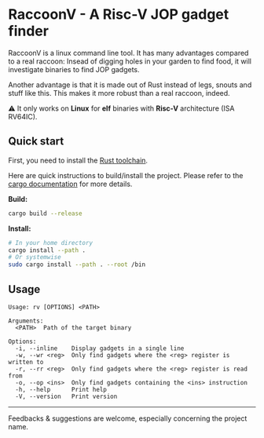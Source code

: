 # RaccoonV - A Risc-V JOP gadget finder

RaccoonV is a linux command line tool. It has many advantages compared to a real raccoon: Insead of digging holes in your garden to find food, it will investigate binaries to find JOP gadgets.

Another advantage is that it is made out of Rust instead of legs, snouts and stuff like this. This makes it more robust than a real raccoon, indeed.

⚠️ It only works on **Linux** for **elf** binaries with **Risc-V** architecture (ISA RV64IC).

## Quick start

First, you need to install the [Rust toolchain](https://www.rust-lang.org/tools/install).

Here are quick instructions to build/install the project. Please refer to the [cargo documentation](https://doc.rust-lang.org/cargo/commands/cargo-doc.html) for more details.

**Build:**
```bash
cargo build --release
```

**Install:**
```bash
# In your home directory
cargo install --path .
# Or systemwise
sudo cargo install --path . --root /bin
```

## Usage

```
Usage: rv [OPTIONS] <PATH>

Arguments:
  <PATH>  Path of the target binary

Options:
  -i, --inline    Display gadgets in a single line
  -w, --wr <reg>  Only find gadgets where the <reg> register is written to
  -r, --rr <reg>  Only find gadgets where the <reg> register is read from
  -o, --op <ins>  Only find gadgets containing the <ins> instruction
  -h, --help      Print help
  -V, --version   Print version
```

---
Feedbacks & suggestions are welcome, especially concerning the project name.

